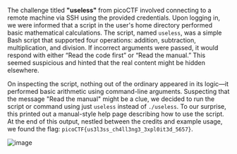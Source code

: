

The challenge titled **"useless"** from picoCTF involved connecting to a remote machine via SSH using the provided credentials. Upon logging in, we were informed that a script in the user's home directory performed basic mathematical calculations. The script, named `useless`, was a simple Bash script that supported four operations: addition, subtraction, multiplication, and division. If incorrect arguments were passed, it would respond with either “Read the code first” or “Read the manual.” This seemed suspicious and hinted that the real content might be hidden elsewhere.

On inspecting the script, nothing out of the ordinary appeared in its logic—it performed basic arithmetic using command-line arguments. Suspecting that the message "Read the manual" might be a clue, we decided to run the script or command using just `useless` instead of `./useless`. To our surprise, this printed out a manual-style help page describing how to use the script. At the end of this output, nestled between the credits and example usage, we found the flag: `picoCTF{us3l3ss_ch4ll3ng3_3xpl0it3d_5657}`.

![image](https://github.com/user-attachments/assets/d04fb20e-c0bd-46d1-ba8f-eb7463620160)
